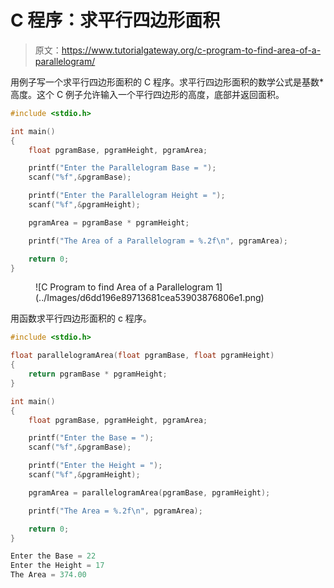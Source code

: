 # C 程序：求平行四边形面积

> 原文：<https://www.tutorialgateway.org/c-program-to-find-area-of-a-parallelogram/>

用例子写一个求平行四边形面积的 C 程序。求平行四边形面积的数学公式是基数*高度。这个 C 例子允许输入一个平行四边形的高度，底部并返回面积。

```c
#include <stdio.h>

int main()
{
    float pgramBase, pgramHeight, pgramArea;

    printf("Enter the Parallelogram Base = ");
    scanf("%f",&pgramBase);

    printf("Enter the Parallelogram Height = ");
    scanf("%f",&pgramHeight);

    pgramArea = pgramBase * pgramHeight;

    printf("The Area of a Parallelogram = %.2f\n", pgramArea); 

    return 0;
}
```

<figure class="wp-block-image size-large">![C Program to find Area of a Parallelogram 1](../Images/d6dd196e89713681cea53903876806e1.png)</figure>

用函数求平行四边形面积的 c 程序。

```c
#include <stdio.h>

float parallelogramArea(float pgramBase, float pgramHeight)
{
    return pgramBase * pgramHeight;
}

int main()
{
    float pgramBase, pgramHeight, pgramArea;

    printf("Enter the Base = ");
    scanf("%f",&pgramBase);

    printf("Enter the Height = ");
    scanf("%f",&pgramHeight);

    pgramArea = parallelogramArea(pgramBase, pgramHeight);

    printf("The Area = %.2f\n", pgramArea); 

    return 0;
}
```

```c
Enter the Base = 22
Enter the Height = 17
The Area = 374.00
```
